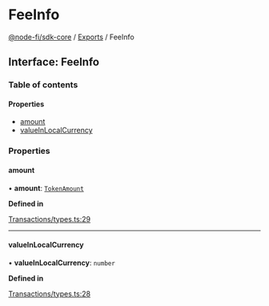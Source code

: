 # FeeInfo

[@node-fi/sdk-core](../) / [Exports](../modules.md) / FeeInfo

## Interface: FeeInfo

### Table of contents

#### Properties

* [amount](feeinfo.md#amount)
* [valueInLocalCurrency](feeinfo.md#valueinlocalcurrency)

### Properties

#### amount

• **amount**: [`TokenAmount`](../classes/tokenamount.md)

**Defined in**

[Transactions/types.ts:29](https://github.com/Node-Fi/SDK-Core/blob/1f4f819/src/Transactions/types.ts#L29)

***

#### valueInLocalCurrency

• **valueInLocalCurrency**: `number`

**Defined in**

[Transactions/types.ts:28](https://github.com/Node-Fi/SDK-Core/blob/1f4f819/src/Transactions/types.ts#L28)
